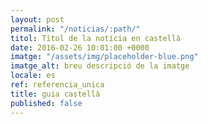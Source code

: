 ```yaml
---
layout: post
permalink: "/noticias/:path/"
titol: Títol de la notícia en castellà
date: 2016-02-26 10:01:00 +0000
imatge: "/assets/img/placeholder-blue.png"
imatge_alt: breu descripció de la imatge
locale: es
ref: referencia_unica
title: guia castellà
published: false
---
```

